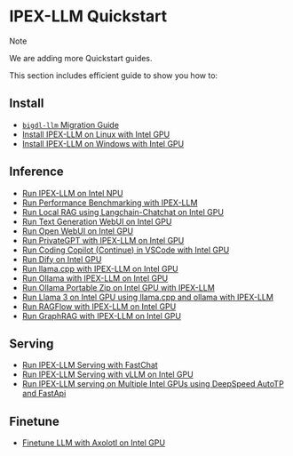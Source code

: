 # IPEX-LLM Quickstart

> [!NOTE]
> We are adding more Quickstart guides.

This section includes efficient guide to show you how to:

## Install

- [``bigdl-llm`` Migration Guide](./bigdl_llm_migration.md)
- [Install IPEX-LLM on Linux with Intel GPU](./install_linux_gpu.md)
- [Install IPEX-LLM on Windows with Intel GPU](./install_windows_gpu.md)

## Inference

- [Run IPEX-LLM on Intel NPU](./npu_quickstart.md)
- [Run Performance Benchmarking with IPEX-LLM](./benchmark_quickstart.md)
- [Run Local RAG using Langchain-Chatchat on Intel GPU](./chatchat_quickstart.md)
- [Run Text Generation WebUI on Intel GPU](./webui_quickstart.md)
- [Run Open WebUI on Intel GPU](./open_webui_with_ollama_quickstart.md)
- [Run PrivateGPT with IPEX-LLM on Intel GPU](./privateGPT_quickstart.md)
- [Run Coding Copilot (Continue) in VSCode with Intel GPU](./continue_quickstart.md)
- [Run Dify on Intel GPU](./dify_quickstart.md)
- [Run llama.cpp with IPEX-LLM on Intel GPU](./llama_cpp_quickstart.md)
- [Run Ollama with IPEX-LLM on Intel GPU](./ollama_quickstart.md)
- [Run Ollama Portable Zip on Intel GPU with IPEX-LLM](./ollama_portablze_zip_quickstart.md)
- [Run Llama 3 on Intel GPU using llama.cpp and ollama with IPEX-LLM](./llama3_llamacpp_ollama_quickstart.md)
- [Run RAGFlow with IPEX-LLM on Intel GPU](./ragflow_quickstart.md)
- [Run GraphRAG with IPEX-LLM on Intel GPU](./graphrag_quickstart.md)

## Serving

- [Run IPEX-LLM Serving with FastChat](./fastchat_quickstart.md)
- [Run IPEX-LLM Serving with vLLM on Intel GPU](./vLLM_quickstart.md)
- [Run IPEX-LLM serving on Multiple Intel GPUs using DeepSpeed AutoTP and FastApi](./deepspeed_autotp_fastapi_quickstart.md)

## Finetune

- [Finetune LLM with Axolotl on Intel GPU](./axolotl_quickstart.md)